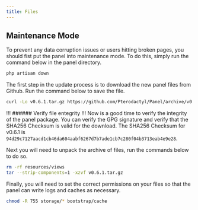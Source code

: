 ```yaml
---
title: Files
---
```


## Maintenance Mode
To prevent any data corruption issues or users hitting broken pages, you should fist put the panel into maintenance mode. To do this, simply run the command below in the panel directory.

```sh
php artisan down
```

The first step in the update process is to download the new panel files from Github. Run the command below to save the file.
```sh
curl -Lo v0.6.1.tar.gz https://github.com/Pterodactyl/Panel/archive/v0.6.1.tar.gz
```
!!! ###### Verify file entegrity
!!! Now is a good time to verify the integrity of the panel package. You can verify the GPG signature and verify that the SHA256 Checksum is valid for the download. The SHA256 Checksum for v0.6.1 is `94d29c7127aacd1cb46da604aabf6267d7b7ade1cb7c280f04b3713eab4e9e28`.

Next you will need to unpack the archive of files, run the commands below to do so.
```sh
rm -rf resources/views
tar --strip-components=1 -xzvf v0.6.1.tar.gz
```

Finally, you will need to set the correct permissions on your files so that the panel can write logs and caches as necessary.
```sh
chmod -R 755 storage/* bootstrap/cache
```
